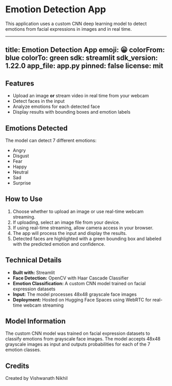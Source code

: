 # Emotion Detection App

This application uses a custom CNN deep learning model to detect emotions from facial expressions in images and in real time.

---
title: Emotion Detection App
emoji: 😀
colorFrom: blue
colorTo: green
sdk: streamlit
sdk_version: 1.22.0
app_file: app.py
pinned: false
license: mit
---

## Features

- Upload an image **or** stream video in real time from your webcam
- Detect faces in the input
- Analyze emotions for each detected face
- Display results with bounding boxes and emotion labels

## Emotions Detected

The model can detect 7 different emotions:
- Angry
- Disgust
- Fear
- Happy
- Neutral
- Sad
- Surprise

## How to Use

1. Choose whether to upload an image or use real-time webcam streaming.
2. If uploading, select an image file from your device.
3. If using real-time streaming, allow camera access in your browser.
4. The app will process the input and display the results.
5. Detected faces are highlighted with a green bounding box and labeled with the predicted emotion and confidence.

## Technical Details

- **Built with:** Streamlit  
- **Face Detection:** OpenCV with Haar Cascade Classifier  
- **Emotion Classification:** A custom CNN model trained on facial expression datasets  
- **Input:** The model processes 48x48 grayscale face images  
- **Deployment:** Hosted on Hugging Face Spaces using WebRTC for real-time webcam streaming

## Model Information

The custom CNN model was trained on facial expression datasets to classify emotions from grayscale face images. The model accepts 48x48 grayscale images as input and outputs probabilities for each of the 7 emotion classes.

## Credits

Created by Vishwanath Nikhil
